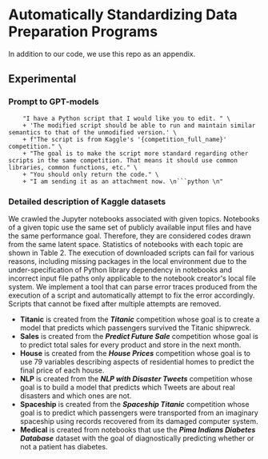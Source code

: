 # Automatically Standardizing Data Preparation Programs

In addition to our code, we use this repo as an appendix. 

## Experimental 

### Prompt to GPT-models

```
	"I have a Python script that I would like you to edit. " \
    + 'The modified script should be able to run and maintain similar semantics to that of the unmodified version.' \
    + f"The script is from Kaggle's '{competition_full_name}' competition." \
    + "The goal is to make the script more standard regarding other scripts in the same competition. That means it should use common libraries, common functions, etc." \
    + "You should only return the code." \
    + "I am sending it as an attachment now. \n```python \n"
```

### Detailed description of Kaggle datasets
We crawled the Jupyter notebooks associated with given topics. Notebooks of a given topic use the same set of publicly available input files and have the same performance goal. Therefore, they are considered codes drawn from the same latent space. Statistics of notebooks with each topic are shown in Table 2. The execution of downloaded scripts can fail for various reasons, including missing packages in the local environment due to the under-specification of Python library dependency in notebooks and incorrect input file paths only applicable to the notebook creator's local file system. We implement a tool that can parse error traces produced from the execution of a script and automatically attempt to fix the error accordingly. Scripts that cannot be fixed after multiple attempts are removed.
* **Titanic** is created from the ***Titanic*** competition whose goal is to create a model that predicts which passengers survived the Titanic shipwreck.
* **Sales** is created from the ***Predict Future Sale*** competition whose goal is to predict total sales for every product and store in the next month.
* **House** is created from the ***House Prices*** competition whose goal is to use 79 variables describing aspects of residential homes to predict the final price of each house.
* **NLP** is created from the ***NLP with Disaster Tweets*** competition whose goal is to build a model that predicts which Tweets are about real disasters and which ones are not.
* **Spaceship** is created from the ***Spaceship Titanic*** competition whose goal is to predict which passengers were transported from an imaginary spaceship using records recovered from its damaged computer system.
* **Medical** is created from notebooks that use the ***Pima Indians Diabetes Database*** dataset with the goal of diagnostically predicting whether or not a patient has diabetes.

